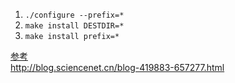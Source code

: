 1. `./configure --prefix=*`
2. `make install DESTDIR=*`
3. `make install prefix=*`


[参考](http://blog.sciencenet.cn/blog-419883-657277.html)  
http://blog.sciencenet.cn/blog-419883-657277.html